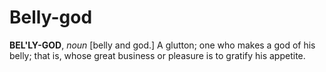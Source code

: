 # Belly-god

**BEL'LY-GOD**, _noun_ \[belly and god.\] A glutton; one who makes a god of his belly; that is, whose great business or pleasure is to gratify his appetite.